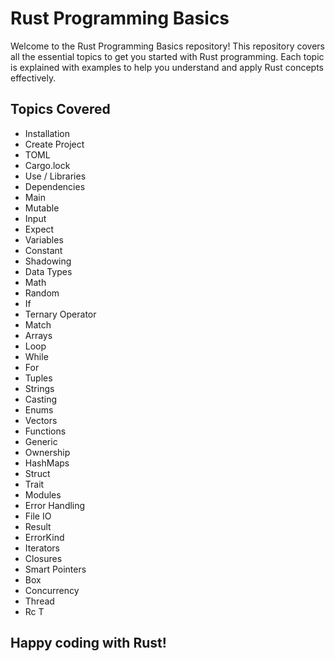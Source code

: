 
<!DOCTYPE html>
<html lang="en">
<head>
    <meta charset="UTF-8">
    <meta name="viewport" content="width=device-width, initial-scale=1.0">
    <title>Rust Programming Basics</title>
</head>
<body>

<h1>Rust Programming Basics</h1>

<p>Welcome to the Rust Programming Basics repository! This repository covers all the essential topics to get you started with Rust programming. Each topic is explained with examples to help you understand and apply Rust concepts effectively.</p>

<h2>Topics Covered</h2>

<ul>
    <li>Installation</li>
    <li>Create Project</li>
    <li>TOML</li>
    <li>Cargo.lock</li>
    <li>Use / Libraries</li>
    <li>Dependencies</li>
    <li>Main</li>
    <li>Mutable</li>
    <li>Input</li>
    <li>Expect</li>
    <li>Variables</li>
    <li>Constant</li>
    <li>Shadowing</li>
    <li>Data Types</li>
    <li>Math</li>
    <li>Random</li>
    <li>If</li>
    <li>Ternary Operator</li>
    <li>Match</li>
    <li>Arrays</li>
    <li>Loop</li>
    <li>While</li>
    <li>For</li>
    <li>Tuples</li>
    <li>Strings</li>
    <li>Casting</li>
    <li>Enums</li>
    <li>Vectors</li>
    <li>Functions</li>
    <li>Generic</li>
    <li>Ownership</li>
    <li>HashMaps</li>
    <li>Struct</li>
    <li>Trait</li>
    <li>Modules</li>
    <li>Error Handling</li>
    <li>File IO</li>
    <li>Result</li>
    <li>ErrorKind</li>
    <li>Iterators</li>
    <li>Closures</li>
    <li>Smart Pointers</li>
    <li>Box</li>
    <li>Concurrency</li>
    <li>Thread</li>
    <li>Rc T</li>
</ul>

<h2><p>Happy coding with Rust!</p></h2>



</body>
</html>
